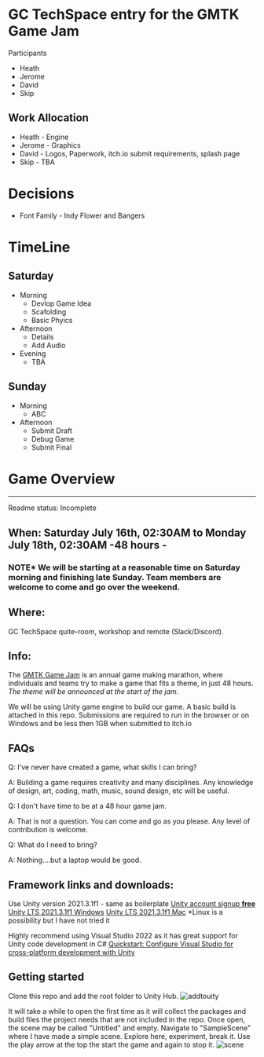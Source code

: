 # GC TechSpace entry for the GMTK Game Jam

Participants
* Heath
* Jerome
* David
* Skip


## Work Allocation
* Heath - Engine
* Jerome - Graphics
* David - Logos, Paperwork, itch.io submit requirements, splash page
* Skip - TBA

# Decisions
* Font Family - Indy Flower and Bangers


# TimeLine
## Saturday
- Morning 
  - Devlop Game Idea
  - Scafolding
  - Basic Phyics
- Afternoon
  - Details
  - Add Audio
- Evening
  - TBA

## Sunday
- Morning
  - ABC
- Afternoon
  - Submit Draft
  - Debug Game
  - Submit Final
  
# Game Overview

---

Readme status: Incomplete  
## When:  Saturday July 16th, 02:30AM to Monday July 18th, 02:30AM -48 hours -
### NOTE* We will be starting at a reasonable time on Saturday morning and finishing late Sunday.  Team members are welcome to come and go over the weekend.

## Where: 
GC TechSpace quite-room, workshop and remote (Slack/Discord).

## Info:
The [GMTK Game Jam](https://itch.io/jam/gmtk-jam-2022) is an annual game making marathon, where individuals and teams try to make a game that fits a theme, in just 48 hours.
*The theme will be announced at the start of the jam.*

We will be using Unity game engine to build our game. A basic build is attached in this repo.
Submissions are required to run in the browser or on Windows and be less then 1GB when submitted to itch.io

## FAQs

Q: I've never have created a game, what skills I can bring?

A: Building a game requires creativity and many disciplines.  Any knowledge of design, art, coding, math, music, sound design, etc will be useful. 

Q: I don't have time to be at a 48 hour game jam.

A: That is not a question. You can come and go as you please. Any level of contribution is welcome.

Q: What do I need to bring?

A: Nothing....but a laptop would be good. 



## Framework links and downloads: 
Use Unity version 2021.3.1f1 - same as boilerplate
[Unity account signup **free**](https://store.unity.com/front-page?check_logged_in=1#plans-individual)
[Unity LTS 2021.3.1f1 Windows](https://download.unity3d.com/download_unity/3b70a0754835/UnityDownloadAssistant-2021.3.1f1.exe)
[Unity LTS 2021.3.1f1 Mac](https://download.unity3d.com/download_unity/3b70a0754835/UnityDownloadAssistant-2021.3.1f1.dmg)
*Linux is a possibility but I have not tried it 

Highly recommend using Visual Studio 2022 as it has great support for Unity code development in C# [Quickstart: Configure Visual Studio for cross-platform development with Unity](https://docs.microsoft.com/en-us/visualstudio/gamedev/unity/get-started/getting-started-with-visual-studio-tools-for-unity?pivots=windows)

## Getting started

Clone this repo and add the root folder to Unity Hub.
![addtouity](AddToUnityHub.jpg)

It will take a while to open the first time as it will collect the packages and build files the project needs that are not included in the repo.
Once open, the scene may be called "Untitled" and empty. Navigate to "SampleScene" where I have made a simple scene. Explore here, experiment, break it. 
Use the play arrow at the top the start the game and again to stop it. 
![scene](sample.jpg)
